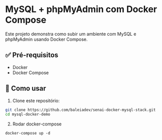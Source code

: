 # MySQL + phpMyAdmin com Docker Compose

Este projeto demonstra como subir um ambiente com MySQL e phpMyAdmin usando Docker Compose.

## ✅ Pré-requisitos

- Docker
- Docker Compose

## 🚀 Como usar

1. Clone este repositório:

```bash
git clone https://github.com/baleiadev/senai-docker-mysql-stack.git
cd mysql-docker-demo
```

2. Rodar docker-compose

```
docker-compose up -d
```
